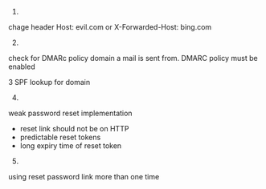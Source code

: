 1.
chage header
Host: evil.com
or
X-Forwarded-Host: bing.com

2.
check for DMARc policy domain a mail is sent from. DMARC policy must be enabled


3 
 SPF lookup  for domain

4.
weak password reset implementation
* reset link should not be on HTTP
* predictable reset tokens
* long expiry time of reset token

5.
using reset password link more than one time